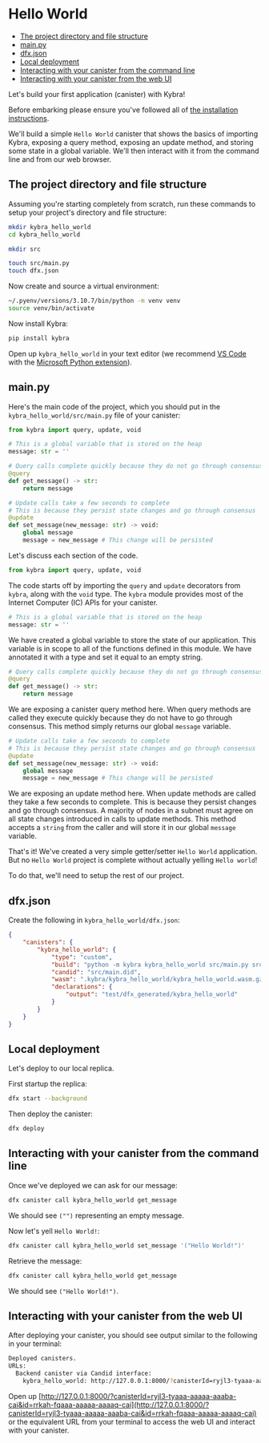 # Hello World

-   [The project directory and file structure](#the-project-directory-and-file-structure)
-   [main.py](#mainpy)
-   [dfx.json](#dfxjson)
-   [Local deployment](#local-deployment)
-   [Interacting with your canister from the command line](#interacting-with-your-canister-from-the-command-line)
-   [Interacting with your canister from the web UI](#interacting-with-your-canister-from-the-web-ui)

Let's build your first application (canister) with Kybra!

Before embarking please ensure you've followed all of [the installation instructions](./installation.md).

We'll build a simple `Hello World` canister that shows the basics of importing Kybra, exposing a query method, exposing an update method, and storing some state in a global variable. We'll then interact with it from the command line and from our web browser.

## The project directory and file structure

Assuming you're starting completely from scratch, run these commands to setup your project's directory and file structure:

```bash
mkdir kybra_hello_world
cd kybra_hello_world

mkdir src

touch src/main.py
touch dfx.json
```

Now create and source a virtual environment:

```bash
~/.pyenv/versions/3.10.7/bin/python -m venv venv
source venv/bin/activate
```

Now install Kybra:

```bash
pip install kybra
```

Open up `kybra_hello_world` in your text editor (we recommend [VS Code](https://code.visualstudio.com/) with the [Microsoft Python extension](https://marketplace.visualstudio.com/items?itemName=ms-python.python)).

## main.py

Here's the main code of the project, which you should put in the `kybra_hello_world/src/main.py` file of your canister:

```python
from kybra import query, update, void

# This is a global variable that is stored on the heap
message: str = ''

# Query calls complete quickly because they do not go through consensus
@query
def get_message() -> str:
    return message

# Update calls take a few seconds to complete
# This is because they persist state changes and go through consensus
@update
def set_message(new_message: str) -> void:
    global message
    message = new_message # This change will be persisted
```

Let's discuss each section of the code.

```python
from kybra import query, update, void
```

The code starts off by importing the `query` and `update` decorators from `kybra`, along with the `void` type. The `kybra` module provides most of the Internet Computer (IC) APIs for your canister.

```python
# This is a global variable that is stored on the heap
message: str = ''
```

We have created a global variable to store the state of our application. This variable is in scope to all of the functions defined in this module. We have annotated it with a type and set it equal to an empty string.

```python
# Query calls complete quickly because they do not go through consensus
@query
def get_message() -> str:
    return message
```

We are exposing a canister query method here. When query methods are called they execute quickly because they do not have to go through consensus. This method simply returns our global `message` variable.

```python
# Update calls take a few seconds to complete
# This is because they persist state changes and go through consensus
@update
def set_message(new_message: str) -> void:
    global message
    message = new_message # This change will be persisted
```

We are exposing an update method here. When update methods are called they take a few seconds to complete. This is because they persist changes and go through consensus. A majority of nodes in a subnet must agree on all state changes introduced in calls to update methods. This method accepts a `string` from the caller and will store it in our global `message` variable.

That's it! We've created a very simple getter/setter `Hello World` application. But no `Hello World` project is complete without actually yelling `Hello world`!

To do that, we'll need to setup the rest of our project.

## dfx.json

Create the following in `kybra_hello_world/dfx.json`:

```json
{
    "canisters": {
        "kybra_hello_world": {
            "type": "custom",
            "build": "python -m kybra kybra_hello_world src/main.py src/main.did",
            "candid": "src/main.did",
            "wasm": ".kybra/kybra_hello_world/kybra_hello_world.wasm.gz",
            "declarations": {
                "output": "test/dfx_generated/kybra_hello_world"
            }
        }
    }
}
```

## Local deployment

Let's deploy to our local replica.

First startup the replica:

```bash
dfx start --background
```

Then deploy the canister:

```bash
dfx deploy
```

## Interacting with your canister from the command line

Once we've deployed we can ask for our message:

```bash
dfx canister call kybra_hello_world get_message
```

We should see `("")` representing an empty message.

Now let's yell `Hello World!`:

```bash
dfx canister call kybra_hello_world set_message '("Hello World!")'
```

Retrieve the message:

```bash
dfx canister call kybra_hello_world get_message
```

We should see `("Hello World!")`.

## Interacting with your canister from the web UI

After deploying your canister, you should see output similar to the following in your terminal:

```bash
Deployed canisters.
URLs:
  Backend canister via Candid interface:
    kybra_hello_world: http://127.0.0.1:8000/?canisterId=ryjl3-tyaaa-aaaaa-aaaba-cai&id=rrkah-fqaaa-aaaaa-aaaaq-cai
```

Open up [http://127.0.0.1:8000/?canisterId=ryjl3-tyaaa-aaaaa-aaaba-cai&id=rrkah-fqaaa-aaaaa-aaaaq-cai](http://127.0.0.1:8000/?canisterId=ryjl3-tyaaa-aaaaa-aaaba-cai&id=rrkah-fqaaa-aaaaa-aaaaq-cai) or the equivalent URL from your terminal to access the web UI and interact with your canister.
